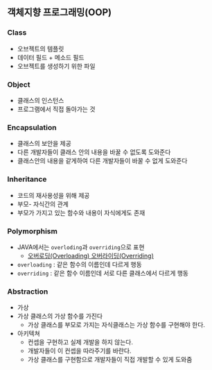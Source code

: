 ## 객체지향 프로그래밍(OOP)



### Class

- 오브젝트의 템플릿
- 데이터 필드 + 메소드 필드
- 오브젝트를 생성하기 위한 파일



### Object

- 클래스의 인스턴스
- 프로그램에서 직접 돌아가는 것



### Encapsulation

- 클래스의 보안을 제공
- 다른 개발자들이 클래스 안의 내용을 바꿀 수 없도록 도와준다
- 클래스안의 내용을 같게하여 다른 개발자들이 바꿀 수 없게 도와준다



### Inheritance

- 코드의 재사용성을 위해 제공
- 부모- 자식간의 관계
- 부모가 가지고 있는 함수와 내용이 자식에게도 존재



### Polymorphism

- JAVA에서는 `overloding`과 `overriding`으로 표현
  - [오버로딩(Overloading) 오버라이딩(Overriding)]( http://hyeonstorage.tistory.com/185)
- `overloading` : 같은 함수의 이름인데 다르게 행동
- `overriding` : 같은 함수 이름인데 서로 다른 클래스에서 다르게 행동



### Abstraction

- 가상
- 가상 클래스의 가상 함수를 가진다
  - 가상 클래스를 부모로 가지는 자식클래스는 가상 함수를 구현해야 한다.
- 아키텍쳐
  - 컨셉을 구현하고 실제 개발을 하지 않는다.
  - 개발자들이 이 컨셉을 따라주기를 바란다.
  - 가상 클래스를 구현함으로 개발자들이 직접 개발할 수 있게 도와줌






